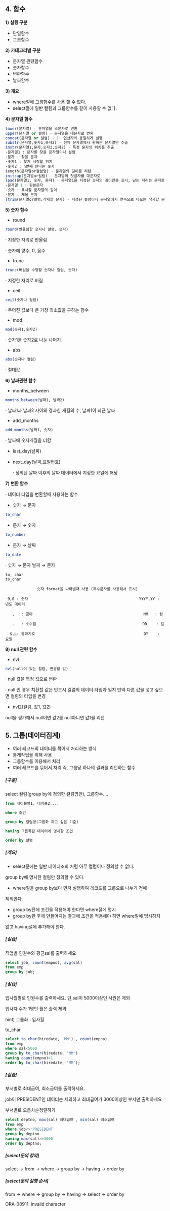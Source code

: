 ## 4. 함수

**1) 실행 구분**

- 단일함수
- 그룹함수

**2) 카테고리별 구분**

- 문자열 관련함수
- 숫자함수
- 변환함수
- 날짜함수

**3) 개요**

- where절에 그룹함수를 사용 할 수 없다.
- select절에 일반 컬럼과 그룹함수를 같이 사용할 수 없다.

**4) 문자열 함수**

```sql
lower(문자열) - 문자열을 소문자로 변환
upper(문자열 or 컬럼) - 문자열을 대문자로 변환
concat(문자열 or 컬럼) - || 연산자와 동일하게 실행
substr(문자열,숫자1,숫자2) - 전체 문자열에서 원하는 문자열만 추출
instr(문자열1,문자,숫자1,숫자2) - 특정 문자의 위치를 추출
·문자열1 : 문자를 찾을 문자열이나 컬럼
·문자 : 찾을 문자
·숫자1 : 찾기 시작할 위치
·숫자2 : n번째 만나는 숫자
iength(문자열or컬럼명) - 문자열의 길이를 리턴
initcap(문자열or컬럼) - 문자열의 첫글자를 대문자로
lpad(문자열1, 숫자, 문자) - 문자열1을 지정된 숫자의 길이만큼 표시, 남는 자리는 문자로 채움
·문자열 1 : 원본문자
·숫자 : 표시할 문자열의 길이
·문자 : 채울 문자
ltrim(문자열or컬럼,삭제할 문자) - 지정된 컬럼이나 문자열에서 연속으로 나오는 삭제할 문자를 지움
```

**5) 숫자 함수**

- round

```sql
round(반올림할 숫자나 컬럼, 숫자)
```

· 지정한 자리로 반올림

· 숫자에 양수, 0, 음수

- trunc

```sql
trunc(버림을 수행할 숫자나 컬럼, 숫자)
```

· 지정한 자리로 버림

- ceil

```sql
ceil(숫자나 컬럼)
```

· 주어진 값보다 큰 가장 최소값을 구하는 함수

- mod

```sql
mod(숫자1,숫자2)
```

· 숫자1을 숫자2로 나눈 나머지

- abs

```sql
abs(숫자나 컬럼)
```

· 절대값

**6) 날짜관련 함수**

- months_between

```sql
months_between(날짜1, 날짜2)
```

· 날짜1과 날짜2 사이의 경과한 개월의 수, 날짜1이 최근 날짜

- add_months

```sql
add_months(날짜1, 숫자)
```

· 날짜에 숫자개월을 더함

- last_day(날짜)

- next_day(날짜,요일번호)

  · 정의된 날짜 이후의 날짜 데이터에서 지정한 요일에 해당

**7) 변환 함수**

· 데이터 타입을 변환할때 사용하는 함수

- 숫자 → 문자

```sql
to_char
```

- 문자 → 숫자

```sql
to_number
```

- 문자 → 날짜

```sql
to_date
```

· 숫자 → 문자                                                날짜 → 문자

```
to_ char                                                         to_char

              숫자 format을 나타낼때 사용 (특수문자를 사용해서 표시)

 9,0 : 숫자                                                 YYYY,YY : 년도 데이터

   ,   : 콤마                                                 MM   : 월

   .   : 소수점                                               DD    : 일

  $,L: 통화기호                                                DY    : 요일
```

**8) null 관련 함수**

- nvl

```sql
nvl(null이 있는 컬럼, 변경할 값)
```

· null 값을 특정 값으로 변환

· null 인 경우 치환할 값은 반드시 컬럼의 데이터 타입과 일치 만약 다른 값을 넣고 싶으면 컬럼의 타입을 변경

- nvl2(컬럼, 값1, 값2)

null을 평가해서 null이면 값2를 null아니면 값1을 리턴

## 5. 그룹(데이터집계)

- 여러 레코드의 데이터를 묶어서 처리하는 방식
- 통계작업을 위해 사용
- 그룹함수를 이용해서 처리
- 여러 레코드를 묶어서 처리 즉, 그룹당 하나의 결과를 리턴하는 함수

##### [구문]

select 컬럼(group by에 정의한 컬럼명만), 그룹함수....

```sql
from 테이블명1, 테이블2....

where 조건

group by 컬럼명(그룹화 하고 싶은 기준)

having 그룹화된 데이터에 명시할 조건

order by 컬럼
```

##### [개요]

- select문에는 일반 데이터조회 처럼 아무 컬럼이나 정의할 수 없다.

group by에 명시한 컬럼만 정의할 수 있다.

- where절을 group by보다 먼저 실행하여 레코드를 그룹으로 나누기 전에

제외한다.

- group by전에 조건을 적용해야 한다면 where절에 명시
- group by한 후에 만들어지는 결과에 조건을 적용해야 하면 where절에 명시하지

않고 having절에 추가해야 한다.

##### [실습]

직업별 인원수와 평균sal를 출력하세요

```sql
select job, count(empno), avg(sal)
from emp
group by job;
```

##### [실습]

입사월별로 인원수를 출력하세요. 단,sal이 5000이상인 사원은 제외

입사자 수가 1명인 월은 출력 제외

hint) 그룹화 : 입사월

to_char

```sql
select to_char(hiredate, 'MM') , count(empno)
from emp
where sal<5000
group by to_char(hiredate, 'MM')
having count(empno)>1
order by to_char(hiredate, 'MM');
```

##### [실습]

부서별로 최대급여, 최소급여를 출력하세요.

job이 PRESIDENT인 데이터는 제외하고 최대급여가 3000이상인 부서만 출력하세요

부서별로 오름차순정렬하기

```sql
select deptno, max(sal) 최대급여 , min(sal) 최소급여
from emp
where job<>'PRESIDENT'
group by deptno
having max(sal)>=3000
order by deptno;
```

##### [select문의 정의]

select -> from -> where -> group by -> having -> order by

##### [select문의 실행 순서]

from -> where -> group by -> having -> select -> order by

ORA-00911: invalid character







 

















